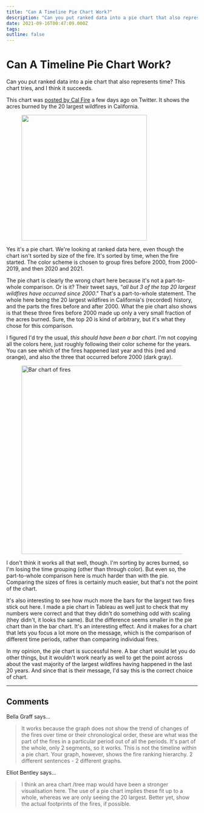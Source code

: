 ```yaml
---
title: "Can A Timeline Pie Chart Work?"
description: "Can you put ranked data into a pie chart that also represents time? This chart tries, and I think it succeeds."
date: 2021-09-16T00:47:09.000Z
tags: 
outline: false
---
```


# Can A Timeline Pie Chart Work?

Can you put ranked data into a pie chart that also represents time? This chart tries, and I think it succeeds.

This chart was <a href="https://twitter.com/CAL_FIRE/status/1436410274408386560">posted by Cal Fire</a> a few days ago on Twitter. It shows the acres burned by the 20 largest wildfires in California.

<div class="wp-block-image"><figure class="aligncenter size-medium is-resized"><img src="https://eagereyes.org/wp-content/uploads/2021/09/california-wildfires-pie-660x660.jpeg" alt="" class="wp-image-97586" width="330" height="330"/></figure></div>

Yes it's a pie chart. We're looking at ranked data here, even though the chart isn't sorted by size of the fire. It's sorted by time, when the fire started. The color scheme is chosen to group fires before 2000, from 2000-2019, and then 2020 and 2021.

The pie chart is clearly the wrong chart here because it's not a part-to-whole comparison. Or is it? Their tweet says, “<em>all but 3 of the top 20 largest wildfires have occurred since 2000</em>." That's a part-to-whole statement. The whole here being the 20 largest wildfires in California's (recorded) history, and the parts the fires before and after 2000. What the pie chart also shows is that these three fires before 2000 made up only a very small fraction of the acres burned. Sure, the top 20 is kind of arbitrary, but it's what they chose for this comparison.

I figured I'd try the usual, <em>this should have been a bar chart</em>. I'm not copying all the colors here, just roughly following their color scheme for the years. You can see which of the fires happened last year and this (red and orange), and also the three that occurred before 2000 (dark gray).

<figure class="wp-block-image size-large is-resized"><img src="https://eagereyes.org/wp-content/uploads/2021/09/california-wildfires-bars-1320x990.png" alt="Bar chart of fires" class="wp-image-97585" width="660" height="495"/></figure>

I don't think it works all that well, though. I'm sorting by acres burned, so I'm losing the time grouping (other than through color). But even so, the part-to-whole comparison here is much harder than with the pie. Comparing the sizes of fires is certainly much easier, but that's not the point of the chart.

It's also interesting to see how much more the bars for the largest two fires stick out here. I made a pie chart in Tableau as well just to check that my numbers were correct and that they didn't do something odd with scaling (they didn't, it looks the same). But the difference seems smaller in the pie chart than in the bar chart. It's an interesting effect. And it makes for a chart that lets you focus a lot more on the message, which is the comparison of different time periods, rather than comparing individual fires.

In my opinion, the pie chart is successful here. A bar chart would let you do other things, but it wouldn't work nearly as well to get the point across about the vast majority of the largest wildfires having happened in the last 20 years. And since that is their message, I'd say this is the correct choice of chart.


---
## Comments

Bella Graff says…
>	It works because the graph does not show the trend of changes of the fires over time or their chronological order, these are what was the part of the fires in a particular period out of all the periods. It's part of the whole, only 2 segments, so it works. This is not the timeline within a pie chart.
>	Your graph, however, shows the fire ranking hierarchy.
>	2 different sentences - 2 different graphs.

Elliot Bentley says…
>	I think an area chart /tree map would have been a stronger visualisation here. The use of a pie chart implies these fit up to a whole, whereas we are only seeing the 20 largest. Better yet, show the actual footprints of the fires, if possible.


